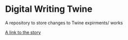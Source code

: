 # Digital Writing Twine
 A repository to store changes to Twine expirments/ works 

[A link to the story](https://ornate-buttercream-71221d.netlify.app/)

